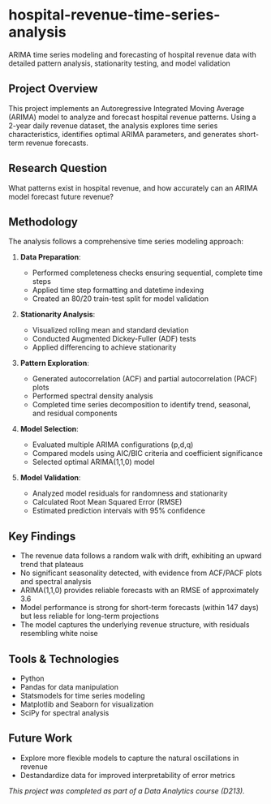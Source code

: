 # hospital-revenue-time-series-analysis
ARIMA time series modeling and forecasting of hospital revenue data with detailed pattern analysis, stationarity testing, and model validation

## Project Overview
This project implements an Autoregressive Integrated Moving Average (ARIMA) model to analyze and forecast hospital revenue patterns. Using a 2-year daily revenue dataset, the analysis explores time series characteristics, identifies optimal ARIMA parameters, and generates short-term revenue forecasts.

## Research Question
What patterns exist in hospital revenue, and how accurately can an ARIMA model forecast future revenue?

## Methodology
The analysis follows a comprehensive time series modeling approach:

1. **Data Preparation**: 
   - Performed completeness checks ensuring sequential, complete time steps
   - Applied time step formatting and datetime indexing
   - Created an 80/20 train-test split for model validation

2. **Stationarity Analysis**:
   - Visualized rolling mean and standard deviation
   - Conducted Augmented Dickey-Fuller (ADF) tests
   - Applied differencing to achieve stationarity

3. **Pattern Exploration**:
   - Generated autocorrelation (ACF) and partial autocorrelation (PACF) plots
   - Performed spectral density analysis
   - Completed time series decomposition to identify trend, seasonal, and residual components

4. **Model Selection**:
   - Evaluated multiple ARIMA configurations (p,d,q)
   - Compared models using AIC/BIC criteria and coefficient significance
   - Selected optimal ARIMA(1,1,0) model

5. **Model Validation**:
   - Analyzed model residuals for randomness and stationarity
   - Calculated Root Mean Squared Error (RMSE)
   - Estimated prediction intervals with 95% confidence

## Key Findings
- The revenue data follows a random walk with drift, exhibiting an upward trend that plateaus
- No significant seasonality detected, with evidence from ACF/PACF plots and spectral analysis
- ARIMA(1,1,0) provides reliable forecasts with an RMSE of approximately 3.6
- Model performance is strong for short-term forecasts (within 147 days) but less reliable for long-term projections
- The model captures the underlying revenue structure, with residuals resembling white noise

## Tools & Technologies
- Python
- Pandas for data manipulation
- Statsmodels for time series modeling
- Matplotlib and Seaborn for visualization
- SciPy for spectral analysis

## Future Work
- Explore more flexible models to capture the natural oscillations in revenue
- Destandardize data for improved interpretability of error metrics

*This project was completed as part of a Data Analytics course (D213).*
